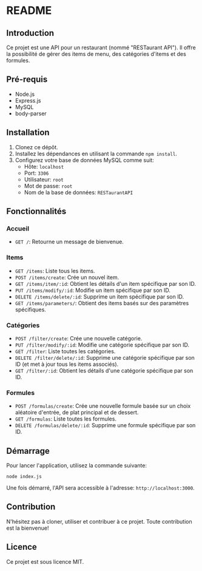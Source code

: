 # README

## Introduction

Ce projet est une API pour un restaurant (nommé "RESTaurant API"). Il offre la possibilité de gérer des items de menu, des catégories d'items et des formules.

## Pré-requis

- Node.js
- Express.js
- MySQL
- body-parser

## Installation

1. Clonez ce dépôt.
2. Installez les dépendances en utilisant la commande `npm install`.
3. Configurez votre base de données MySQL comme suit:
    - Hôte: `localhost`
    - Port: `3306`
    - Utilisateur: `root`
    - Mot de passe: `root`
    - Nom de la base de données: `RESTaurantAPI`

## Fonctionnalités

### Accueil
- `GET /`: Retourne un message de bienvenue.

### Items
- `GET /items`: Liste tous les items.
- `POST /items/create`: Crée un nouvel item.
- `GET /items/item/:id`: Obtient les détails d'un item spécifique par son ID.
- `PUT /items/modify/:id`: Modifie un item spécifique par son ID.
- `DELETE /items/delete/:id`: Supprime un item spécifique par son ID.
- `GET /items/parameters/`: Obtient des items basés sur des paramètres spécifiques.

### Catégories
- `POST /filter/create`: Crée une nouvelle catégorie.
- `PUT /filter/modify/:id`: Modifie une catégorie spécifique par son ID.
- `GET /filter`: Liste toutes les catégories.
- `DELETE /filter/delete/:id`: Supprime une catégorie spécifique par son ID (et met à jour tous les items associés).
- `GET /filter/:id`: Obtient les détails d'une catégorie spécifique par son ID.

### Formules
- `POST /formulas/create`: Crée une nouvelle formule basée sur un choix aléatoire d'entrée, de plat principal et de dessert.
- `GET /formulas`: Liste toutes les formules.
- `DELETE /formulas/delete/:id`: Supprime une formule spécifique par son ID.

## Démarrage

Pour lancer l'application, utilisez la commande suivante:

```
node index.js
```

Une fois démarré, l'API sera accessible à l'adresse: `http://localhost:3000`.

## Contribution

N'hésitez pas à cloner, utiliser et contribuer à ce projet. Toute contribution est la bienvenue!

## Licence

Ce projet est sous licence MIT.
